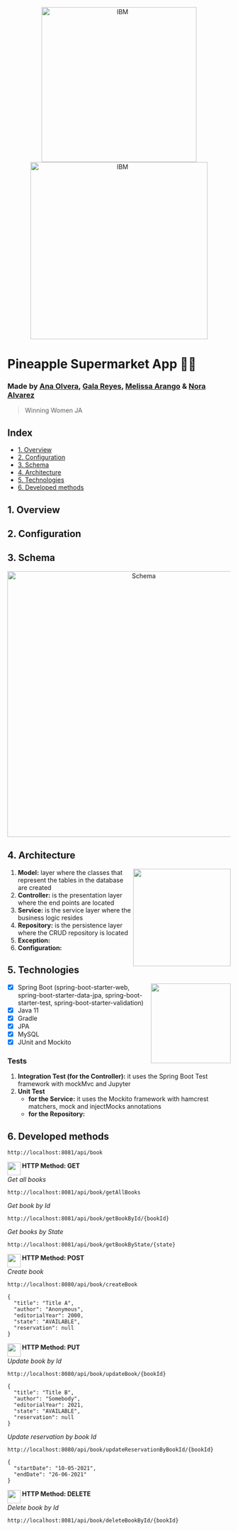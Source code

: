 <p align="center">
  <img width=350px src="https://user-images.githubusercontent.com/68023969/142963908-ae749661-69ff-4696-90ac-fc53be23dc22.png" alt="IBM">
  <a title="IBM" target="_blank" href= "https://github.com/ana-olvera/grupo-2-pineapple-supermarket-app">
    <img width=400px src="https://user-images.githubusercontent.com/68023969/142961202-dbfa84a9-7157-4429-9fbe-1c4136498de5.jpg" alt="IBM">
  </a>
  
</p>

# Pineapple Supermarket App 👩‍💻
### Made by [Ana Olvera](https://github.com/ana-olvera), [Gala Reyes](https://github.com/GalaKarinaRP), [Melissa Arango](https://github.com/emae1712) & [Nora Alvarez](https://github.com/NoraAlvarezCovarrubias)
>Winning Women JA
## Index

* [1. Overview](#1-overview)
* [2. Configuration](#2-configuration)
* [3. Schema](#3-schema)
* [4. Architecture](#4-architecture)
* [5. Technologies](#5-technologies)
* [6. Developed methods](#6-Developed-methods)

## 1. Overview

## 2. Configuration

## 3. Schema

<p align="center">
  <img width=600px src="https://user-images.githubusercontent.com/68023969/142964935-4d11d6f3-4b65-46c2-9f2f-62fea19f478a.jpg" alt="Schema">
</p>


## 4. Architecture

<p >
  <img align="right" height="220px" src="https://user-images.githubusercontent.com/68023969/124568512-9ffb0700-de0a-11eb-9c21-8d922ca16651.JPG">
</p>

 1. **Model:** layer where the classes that represent the tables in the database are created
 2. **Controller:** is the presentation layer where the end points are located
 3. **Service:** is the service layer where the business logic resides
 4. **Repository:** is the persistence layer where the CRUD repository is located
 5. **Exception:**
 6. **Configuration:**
 
 ## 5. Technologies
 
 <p >
  <img align="right" height="180px" src="https://user-images.githubusercontent.com/68023969/124051684-90328b80-d9e2-11eb-8ad6-0e960fdcb4a5.png">
</p>

- [x] Spring Boot (spring-boot-starter-web, spring-boot-starter-data-jpa, spring-boot-starter-test, spring-boot-starter-validation)
- [x] Java 11
- [x] Gradle
- [x] JPA
- [x] MySQL
- [x] JUnit and Mockito

### Tests

 1. **Integration Test (for the Controller):** it uses the Spring Boot Test framework with mockMvc and Jupyter
 2. **Unit Test**
    * **for the Service:** it uses the Mockito framework with hamcrest matchers, mock and injectMocks annotations 
    * **for the Repository:**
 
 ## 6. Developed methods
 
 ```
http://localhost:8081/api/book
```
 
 <p >
  <img align="left" height= 30px src="https://user-images.githubusercontent.com/68023969/124558685-7c32c380-de00-11eb-84b8-cf2fdbd4f4c0.JPG">
</p>

 **HTTP Method: GET**
 
 *_Get all books_*

```
http://localhost:8081/api/book/getAllBooks
```
 
 *_Get book by Id_*

```
http://localhost:8081/api/book/getBookById/{bookId}
```
  
 *_Get books by State_*

```
http://localhost:8081/api/book/getBookByState/{state}
```

<p >
  <img align="left" height= 30px src="https://user-images.githubusercontent.com/68023969/124558273-09c1e380-de00-11eb-9b3d-8f6e5a093b6a.JPG">
</p>

 **HTTP Method: POST**

*_Create book_*

```
http://localhost:8080/api/book/createBook
```
```
{
  "title": "Title A",
  "author": "Anonymous",
  "editorialYear": 2000,
  "state": "AVAILABLE",
  "reservation": null
}
```

<p >
  <img align="left" height= 30px src="https://user-images.githubusercontent.com/68023969/124559128-f8c5a200-de00-11eb-9db3-180e6e6481c7.JPG">
</p>

 **HTTP Method: PUT**
 
*_Update book by Id_*
```
http://localhost:8080/api/book/updateBook/{bookId}
```
```
{
  "title": "Title B",
  "author": "Somebody",
  "editorialYear": 2021,
  "state": "AVAILABLE",
  "reservation": null
}
```
*_Update reservation by book Id_*
```
http://localhost:8080/api/book/updateReservationByBookId/{bookId}
```
```
{
  "startDate": "10-05-2021",
  "endDate": "26-06-2021"
}
```

<p >
  <img align="left" height= 30px src="https://user-images.githubusercontent.com/68023969/124559504-6a055500-de01-11eb-9952-a3a73d9b1d0e.JPG">
</p>

**HTTP Method: DELETE**
 
 *_Delete book by Id_*

```
http://localhost:8081/api/book/deleteBookById/{bookId}
```


